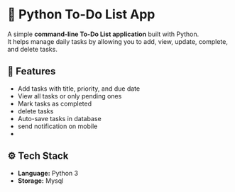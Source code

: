  # 📝 Python To-Do List App

A simple **command-line To-Do List application** built with Python.  
It helps manage daily tasks by allowing you to add, view, update, complete, and delete tasks.  


## 🚀 Features
- Add tasks with title, priority, and due date
- View all tasks or only pending ones
- Mark tasks as completed
- delete tasks
- Auto-save tasks in database
- send notification on mobile
- 
## ⚙️ Tech Stack
- **Language:** Python 3
- **Storage:** Mysql 





